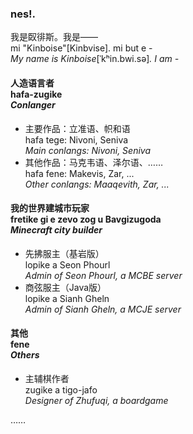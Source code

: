 ### nes!.

我是臤徘斯。我是——\
mi "Kinboise"\[Kinbvise\]. mi but e -\
*My name is Kinboise*\[ˈkʰin.bwi.sə\]*. I am -*

#### 人造语言者<br>hafa-zugike<br>*Conlanger*

- 主要作品：立准语、帜和语\
  hafa tege: Nivoni, Seniva\
  *Main conlangs: Nivoni, Seniva*
- 其他作品：马克韦语、泽尔语、……\
  hafa fene: Makevis, Zar, ...\
  *Other conlangs: Maaqevith, Zar, ...*

#### 我的世界建城市玩家<br>fretike gi e zevo zog u Bavgizugoda<br>*Minecraft city builder*

- 先拂服主（基岩版）\
  lopike a Seon Phourl\
  *Admin of Seon Phourl, a MCBE server*
- 商弦服主（Java版）\
  lopike a Sianh Gheln\
  *Admin of Sianh Gheln, a MCJE server*

#### 其他<br>fene<br>*Others*
- 主辅棋作者\
  zugike a tigo-jafo\
  *Designer of Zhufuqi, a boardgame*

……

<!--
**Kinboise/Kinboise** is a ✨ _special_ ✨ repository because its `README.md` (this file) appears on your GitHub profile.

Here are some ideas to get you started:

- 🔭 I’m currently working on ...
- 🌱 I’m currently learning ...
- 👯 I’m looking to collaborate on ...
- 🤔 I’m looking for help with ...
- 💬 Ask me about ...
- 📫 How to reach me: ...
- 😄 Pronouns: ...
- ⚡ Fun fact: ...
-->
